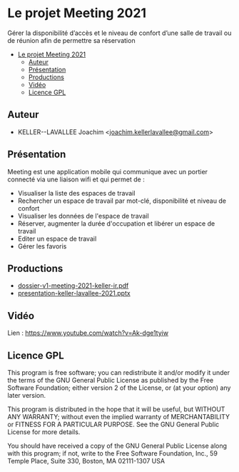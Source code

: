 # Le projet Meeting 2021

Gérer la disponibilité d’accès et le niveau de confort d’une salle de travail ou de réunion afin de permettre sa réservation

- [Le projet Meeting 2021](#le-projet-meeting-2021)
  - [Auteur](#auteur)
  - [Présentation](#présentation)
  - [Productions](#productions)
  - [Vidéo](#vidéo)
  - [Licence GPL](#licence-gpl)

## Auteur

- KELLER--LAVALLEE Joachim <<joachim.kellerlavallee@gmail.com>>

## Présentation

Meeting est une application mobile qui communique avec un portier connecté via une liaison wifi et qui permet de :

- Visualiser la liste des espaces de travail
- Rechercher un espace de travail par mot-clé, disponibilité et niveau de confort
- Visualiser les données de l'espace de travail
- Réserver, augmenter la durée d'occupation et libérer un espace de travail
- Editer un espace de travail
- Gérer les favoris

## Productions

- [dossier-v1-meeting-2021-keller-ir.pdf](dossier-v1-meeting-2021-keller-ir.pdf)
- [presentation-keller-lavallee-2021.pptx](presentation-keller-lavallee-2021.pptx)

## Vidéo

Lien : https://www.youtube.com/watch?v=Ak-dge1tyiw

## Licence GPL

This program is free software; you can redistribute it and/or modify
it under the terms of the GNU General Public License as published by
the Free Software Foundation; either version 2 of the License, or
(at your option) any later version.

This program is distributed in the hope that it will be useful,
but WITHOUT ANY WARRANTY; without even the implied warranty of
MERCHANTABILITY or FITNESS FOR A PARTICULAR PURPOSE. See the
GNU General Public License for more details.

You should have received a copy of the GNU General Public License
along with this program; if not, write to the Free Software
Foundation, Inc., 59 Temple Place, Suite 330, Boston, MA 02111-1307 USA
